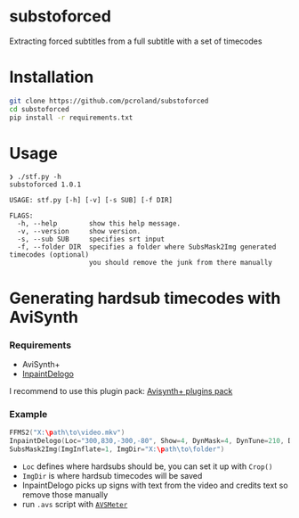 # substoforced
Extracting forced subtitles from a full subtitle with a set of timecodes

# Installation
```sh
git clone https://github.com/pcroland/substoforced
cd substoforced
pip install -r requirements.txt
```

# Usage
```
❯ ./stf.py -h
substoforced 1.0.1

USAGE: stf.py [-h] [-v] [-s SUB] [-f DIR]

FLAGS:
  -h, --help        show this help message.
  -v, --version     show version.
  -s, --sub SUB     specifies srt input
  -f, --folder DIR  specifies a folder where SubsMask2Img generated timecodes (optional)
                    you should remove the junk from there manually
```

# Generating hardsub timecodes with AviSynth
### Requirements
- AviSynth+
- [InpaintDelogo](https://github.com/Purfview/InpaintDelogo)

I recommend to use this plugin pack: [Avisynth+ plugins pack](https://gitlab.com/uvz/AviSynthPlus-Plugins-Scripts)

### Example
```c++
FFMS2("X:\path\to\video.mkv")
InpaintDelogo(Loc="300,830,-300,-80", Show=4, DynMask=4, DynTune=210, DynMask4H=120)
SubsMask2Img(ImgInflate=1, ImgDir="X:\path\to\folder")
```
- `Loc` defines where hardsubs should be, you can set it up with `Crop()`
- `ImgDir` is where hardsub timecodes will be saved
- InpaintDelogo picks up signs with text from the video and credits text so remove those manually
- run `.avs` script with [`AVSMeter`](https://forum.doom9.org/showthread.php?t=174797)
